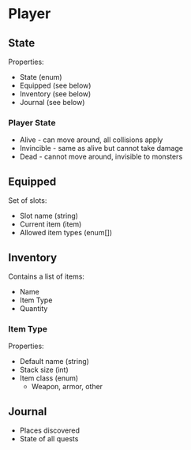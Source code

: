 # Player

## State

Properties:

- State (enum)
- Equipped (see below)
- Inventory (see below)
- Journal (see below)

### Player State

- Alive - can move around, all collisions apply
- Invincible - same as alive but cannot take damage
- Dead - cannot move around, invisible to monsters

## Equipped

Set of slots:

- Slot name (string)
- Current item (item)
- Allowed item types (enum[])

## Inventory

Contains a list of items:

- Name
- Item Type
- Quantity

### Item Type

Properties:

- Default name (string)
- Stack size (int)
- Item class (enum)
  - Weapon, armor, other

## Journal

- Places discovered
- State of all quests
